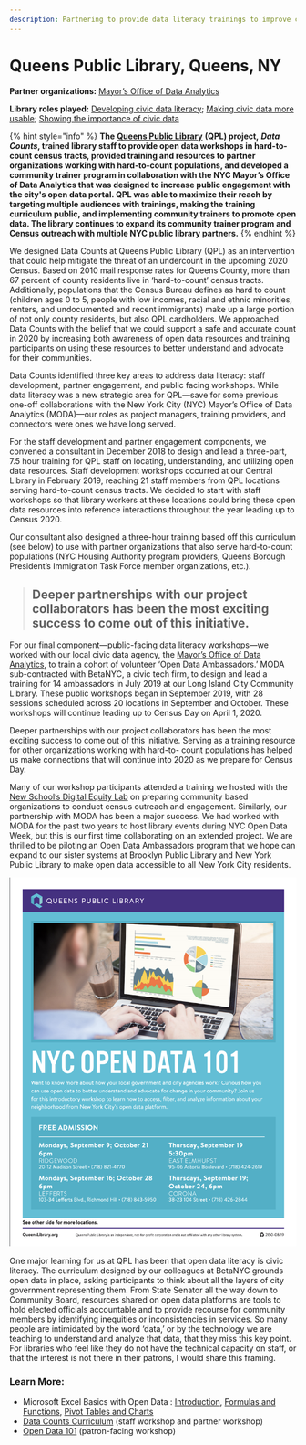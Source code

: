 ```yaml
---
description: Partnering to provide data literacy trainings to improve census outcomes
---
```


# Queens Public Library, Queens, NY

**Partner organizations:** [Mayor’s Office of Data Analytics](https://www1.nyc.gov/site/analytics/index.page)

**Library roles played:** [Developing civic data literacy](../library-roles/developing-civic-data-literacy.md); [Making civic data more usable](../library-roles/making-civic-data-more-usable.md); [Showing the importance of civic data](../library-roles/showing-importance-civic-data.md)

{% hint style="info" %}
**The** [**Queens Public Library**](https://www.queenslibrary.org/) **\(QPL\) project,** _**Data Counts**_**,  trained library staff to provide open data workshops in hard-to-count census tracts, provided training and resources to partner organizations working with hard-to-count populations, and developed a community trainer program in collaboration with the NYC Mayor’s Office of Data Analytics that was designed to increase public engagement with the city's open data portal. QPL was able to maximize their reach by targeting multiple audiences with trainings, making the training curriculum public, and implementing community trainers to promote open data. The library continues to expand its community trainer program and Census outreach with multiple NYC public library partners.**
{% endhint %}

We designed Data Counts at Queens Public Library \(QPL\) as an intervention that could help mitigate the threat of an undercount in the upcoming 2020 Census. Based on 2010 mail response rates for Queens County, more than 67 percent of county residents live in ‘hard-to-count’ census tracts. Additionally, populations that the Census Bureau defines as hard to count \(children ages 0 to 5, people with low incomes, racial and ethnic minorities, renters, and undocumented and recent immigrants\) make up a large portion of not only county residents, but also QPL cardholders. We approached Data Counts with the belief that we could support a safe and accurate count in 2020 by increasing both awareness of open data resources and training participants on using these resources to better understand and advocate for their communities.  


Data Counts identified three key areas to address data literacy: staff development, partner engagement, and public facing workshops. While data literacy was a new strategic area for QPL—save for some previous one-off collaborations with the New York City \(NYC\) Mayor’s Office of Data Analytics \(MODA\)—our roles as project managers, training providers, and connectors were ones we have long served.

For the staff development and partner engagement components, we convened a consultant in December 2018 to design and lead a three-part, 7.5 hour training for QPL staff on locating, understanding, and utilizing open data resources. Staff development workshops occurred at our Central Library in February 2019, reaching 21 staff members from QPL locations serving hard-to-count census tracts. We decided to start with staff workshops so that library workers at these locations could bring these open data resources into reference interactions throughout the year leading up to Census 2020.

Our consultant also designed a three-hour training based off this curriculum \(see below\) to use with partner organizations that also serve hard-to-count populations \(NYC Housing Authority program providers, Queens Borough President’s Immigration Task Force member organizations, etc.\).

> ## Deeper partnerships with our project collaborators has been the most exciting success to come out of this initiative.

For our final component—public-facing data literacy workshops—we worked with our local civic data agency, the [Mayor’s Office of Data Analytics](https://www1.nyc.gov/site/analytics/index.page), to train a cohort of volunteer ‘Open Data Ambassadors.’ MODA sub-contracted with BetaNYC, a civic tech firm, to design and lead a training for 14 ambassadors in July 2019 at our Long Island City Community Library. These public workshops began in September 2019, with 28 sessions scheduled across 20 locations in September and October. These workshops will continue leading up to Census Day on April 1, 2020.

Deeper partnerships with our project collaborators has been the most exciting success to come out of this initiative. Serving as a training resource for other organizations working with hard-to- count populations has helped us make connections that will continue into 2020 as we prepare for Census Day. 

Many of our workshop participants attended a training we hosted with the [New School’s Digital Equity Lab](https://www.newschool.edu/digital-equity-lab/) on preparing community based organizations to conduct census outreach and engagement. Similarly, our partnership with MODA has been a major success. We had worked with MODA for the past two years to host library events during NYC Open Data Week, but this is our first time collaborating on an extended project. We are thrilled to be piloting an Open Data Ambassadors program that we hope can expand to our sister systems at Brooklyn Public Library and New York Public Library to make open data accessible to all New York City residents.

![](../.gitbook/assets/data-flyer-nyc.png)

One major learning for us at QPL has been that open data literacy is civic literacy. The curriculum designed by our colleagues at BetaNYC grounds open data in place, asking participants to think about all the layers of city government representing them. From State Senator all the way down to Community Board, resources shared on open data platforms are tools to hold elected officials accountable and to provide recourse for community members by identifying inequities or inconsistencies in services. So many people are intimidated by the word ‘data,’ or by the technology we are teaching to understand and analyze that data, that they miss this key point. For libraries who feel like they do not have the technical capacity on staff, or that the interest is not there in their patrons, I would share this framing.  


### **Learn More:**

* Microsoft Excel Basics with Open Data : [Introduction](http://bit.ly/pdexcel1), [Formulas and Functions](http://bit.ly/pdexcel2), [Pivot Tables and Charts](http://bit.ly/pdexcel2) 
* [Data Counts Curriculum](https://nam05.safelinks.protection.outlook.com/?url=https%3A%2F%2Fdrive.google.com%2Fopen%3Fid%3D1WAUcXhZW0RhNywIUzD5YJN-ZU7qFWMwL&data=02%7C01%7Ccivic-switchboard%40pitt.edu%7C1c831f95065d473949e508d77d7fdba4%7C9ef9f489e0a04eeb87cc3a526112fd0d%7C1%7C0%7C637115860573914161&sdata=njn6e%2FhwR6rB7UFNOwndstxcjtIUhTzVy5bwIaG%2FL1c%3D&reserved=0) \(staff workshop and partner workshop\)
* [Open Data 101](https://nam05.safelinks.protection.outlook.com/?url=https%3A%2F%2Fdrive.google.com%2Fopen%3Fid%3D1YGhKuDS1ZY0JZ68-m_I2JaKlO6x8u3XB&data=02%7C01%7Ccivic-switchboard%40pitt.edu%7C1c831f95065d473949e508d77d7fdba4%7C9ef9f489e0a04eeb87cc3a526112fd0d%7C1%7C0%7C637115860573914161&sdata=4pX93kgczpQh6ipuZ3ffMp2blTu6Md%2F1arE1IcmsMAc%3D&reserved=0) \(patron-facing workshop\)

